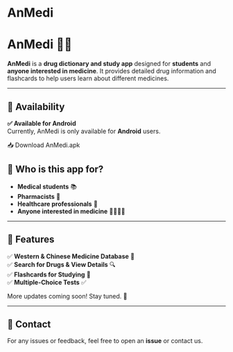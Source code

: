 # AnMedi

# AnMedi 📖💊  

**AnMedi** is a **drug dictionary and study app** designed for **students** and **anyone interested in medicine**. It provides detailed drug information and flashcards to help users learn about different medicines.  

---

## 📲 **Availability**  
**✅ Available for Android**  
Currently, AnMedi is only available for **Android** users.  

📥 Download AnMedi.apk 

## 🎯 **Who is this app for?**  
- **Medical students** 📚  
- **Pharmacists** 💊  
- **Healthcare professionals** 🏥  
- **Anyone interested in medicine** 👩‍⚕️👨‍⚕️  

---

## 🚀 **Features**  
✅ **Western & Chinese Medicine Database** 🏥  
✅ **Search for Drugs & View Details** 🔍  
✅ **Flashcards for Studying** 📖  
✅ **Multiple-Choice Tests** ✅  

More updates coming soon! Stay tuned. 📢  

---

## 📩 **Contact**  
For any issues or feedback, feel free to open an **issue** or contact us.  
